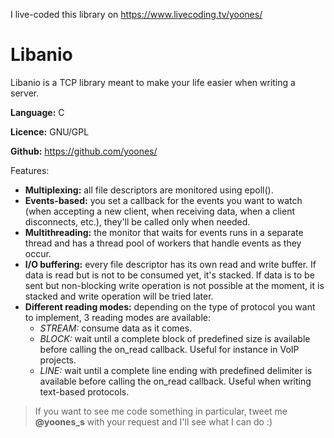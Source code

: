 I live-coded this library on https://www.livecoding.tv/yoones/

Libanio
====


Libanio is a TCP library meant to make your life easier when writing a server.

**Language:** C

**Licence:** GNU/GPL

**Github:** https://github.com/yoones/

Features:
- **Multiplexing:** all file descriptors are monitored using epoll().
- **Events-based:** you set a callback for the events you want to watch (when accepting a new client, when receiving data, when a client disconnects, etc.), they'll be called only when needed.
- **Multithreading:** the monitor that waits for events runs in a separate thread and has a thread pool of workers that handle events as they occur.
- **I/O buffering:** every file descriptor has its own read and write buffer. If data is read but is not to be consumed yet, it's stacked. If data is to be sent but non-blocking write operation is not possible at the moment, it is stacked and write operation will be tried later.
- **Different reading modes:** depending on the type of protocol you want to implement, 3 reading modes are available:
  - *STREAM:* consume data as it comes.
  - *BLOCK:* wait until a complete block of predefined size is available before calling the on_read callback. Useful for instance in VoIP projects.
  - *LINE:* wait until a complete line ending with predefined delimiter is available before calling the on_read callback. Useful when writing text-based protocols.

> If you want to see me code something in particular, tweet me **@yoones_s** with your request and I'll see what I can do :)
